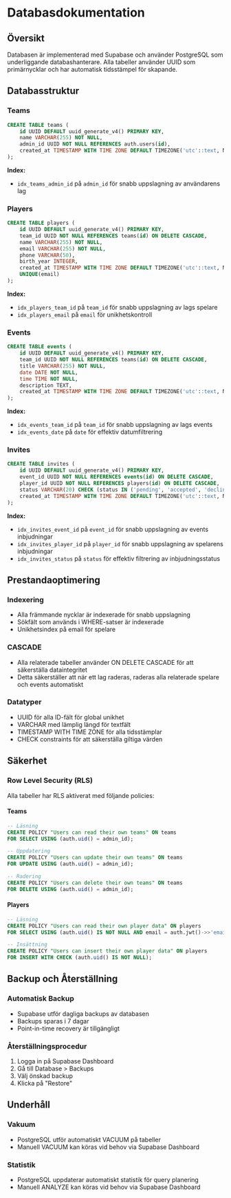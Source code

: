 # Databasdokumentation

## Översikt

Databasen är implementerad med Supabase och använder PostgreSQL som underliggande databashanterare. Alla tabeller använder UUID som primärnycklar och har automatisk tidsstämpel för skapande.

## Databasstruktur

### Teams
```sql
CREATE TABLE teams (
    id UUID DEFAULT uuid_generate_v4() PRIMARY KEY,
    name VARCHAR(255) NOT NULL,
    admin_id UUID NOT NULL REFERENCES auth.users(id),
    created_at TIMESTAMP WITH TIME ZONE DEFAULT TIMEZONE('utc'::text, NOW()) NOT NULL
);
```

**Index:**
- `idx_teams_admin_id` på `admin_id` för snabb uppslagning av användarens lag

### Players
```sql
CREATE TABLE players (
    id UUID DEFAULT uuid_generate_v4() PRIMARY KEY,
    team_id UUID NOT NULL REFERENCES teams(id) ON DELETE CASCADE,
    name VARCHAR(255) NOT NULL,
    email VARCHAR(255) NOT NULL,
    phone VARCHAR(50),
    birth_year INTEGER,
    created_at TIMESTAMP WITH TIME ZONE DEFAULT TIMEZONE('utc'::text, NOW()) NOT NULL,
    UNIQUE(email)
);
```

**Index:**
- `idx_players_team_id` på `team_id` för snabb uppslagning av lags spelare
- `idx_players_email` på `email` för unikhetskontroll

### Events
```sql
CREATE TABLE events (
    id UUID DEFAULT uuid_generate_v4() PRIMARY KEY,
    team_id UUID NOT NULL REFERENCES teams(id) ON DELETE CASCADE,
    title VARCHAR(255) NOT NULL,
    date DATE NOT NULL,
    time TIME NOT NULL,
    description TEXT,
    created_at TIMESTAMP WITH TIME ZONE DEFAULT TIMEZONE('utc'::text, NOW()) NOT NULL
);
```

**Index:**
- `idx_events_team_id` på `team_id` för snabb uppslagning av lags events
- `idx_events_date` på `date` för effektiv datumfiltrering

### Invites
```sql
CREATE TABLE invites (
    id UUID DEFAULT uuid_generate_v4() PRIMARY KEY,
    event_id UUID NOT NULL REFERENCES events(id) ON DELETE CASCADE,
    player_id UUID NOT NULL REFERENCES players(id) ON DELETE CASCADE,
    status VARCHAR(20) CHECK (status IN ('pending', 'accepted', 'declined')) DEFAULT 'pending',
    created_at TIMESTAMP WITH TIME ZONE DEFAULT TIMEZONE('utc'::text, NOW()) NOT NULL
);
```

**Index:**
- `idx_invites_event_id` på `event_id` för snabb uppslagning av events inbjudningar
- `idx_invites_player_id` på `player_id` för snabb uppslagning av spelarens inbjudningar
- `idx_invites_status` på `status` för effektiv filtrering av inbjudningsstatus

## Prestandaoptimering

### Indexering
- Alla främmande nycklar är indexerade för snabb uppslagning
- Sökfält som används i WHERE-satser är indexerade
- Unikhetsindex på email för spelare

### CASCADE
- Alla relaterade tabeller använder ON DELETE CASCADE för att säkerställa dataintegritet
- Detta säkerställer att när ett lag raderas, raderas alla relaterade spelare och events automatiskt

### Datatyper
- UUID för alla ID-fält för global unikhet
- VARCHAR med lämplig längd för textfält
- TIMESTAMP WITH TIME ZONE för alla tidsstämplar
- CHECK constraints för att säkerställa giltiga värden

## Säkerhet

### Row Level Security (RLS)
Alla tabeller har RLS aktiverat med följande policies:

#### Teams
```sql
-- Läsning
CREATE POLICY "Users can read their own teams" ON teams
FOR SELECT USING (auth.uid() = admin_id);

-- Uppdatering
CREATE POLICY "Users can update their own teams" ON teams
FOR UPDATE USING (auth.uid() = admin_id);

-- Radering
CREATE POLICY "Users can delete their own teams" ON teams
FOR DELETE USING (auth.uid() = admin_id);
```

#### Players
```sql
-- Läsning
CREATE POLICY "Users can read their own player data" ON players
FOR SELECT USING (auth.uid() IS NOT NULL AND email = auth.jwt()->>'email');

-- Insättning
CREATE POLICY "Users can insert their own player data" ON players
FOR INSERT WITH CHECK (auth.uid() IS NOT NULL);
```

## Backup och Återställning

### Automatisk Backup
- Supabase utför dagliga backups av databasen
- Backups sparas i 7 dagar
- Point-in-time recovery är tillgängligt

### Återställningsprocedur
1. Logga in på Supabase Dashboard
2. Gå till Database > Backups
3. Välj önskad backup
4. Klicka på "Restore"

## Underhåll

### Vakuum
- PostgreSQL utför automatiskt VACUUM på tabeller
- Manuell VACUUM kan köras vid behov via Supabase Dashboard

### Statistik
- PostgreSQL uppdaterar automatiskt statistik för query planering
- Manuell ANALYZE kan köras vid behov via Supabase Dashboard 